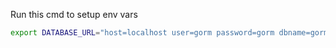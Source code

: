 Run this cmd to setup env vars
```bash
export DATABASE_URL="host=localhost user=gorm password=gorm dbname=gorm port=9920 sslmode=disable TimeZone=Asia/Shanghai" GO_APP_ENV="development" JWT_SECRET="SECRET"
```

